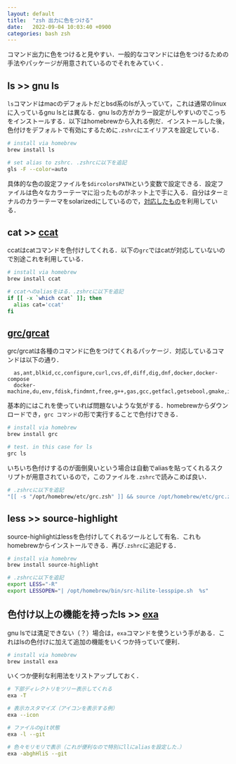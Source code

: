 ```yaml
---
layout: default
title:  "zsh 出力に色をつける"
date:   2022-09-04 10:03:40 +0900
categories: bash zsh
---
```


コマンド出力に色をつけると見やすい．一般的なコマンドには色をつけるための手法やパッケージが用意されているのでそれをみていく．

## ls >> gnu ls

`ls`コマンドはmacのデフォルトだとbsd系のlsが入っていて，これは通常のlinuxに入っているgnu lsとは異なる．gnu lsの方がカラー設定がしやすいのでこっちをインストールする．以下はhomebrewから入れる例だ．インストールした後，色付けをデフォルトで有効にするために`.zshrc`にエイリアスを設定している．

```bash
# install via homebrew
brew install ls

# set alias to zshrc. .zshrcに以下を追記
gls -F --color=auto
```

具体的な色の設定ファイルを`$dircolorsPATH`という変数で設定できる．設定ファイルは色々なカラーテーマに沿ったものがネット上で手に入る．自分はターミナルのカラーテーマをsolarizedにしているので，[対応したもの](https://github.com/seebi/dircolors-solarized.git)を利用している．

## cat >> [ccat](https://github.com/owenthereal/ccat)

ccatはcatコマンドを色付けしてくれる．以下の`grc`ではcatが対応していないので別途これを利用している．

```bash
# install via homebrew
brew install ccat

# ccatへのaliasをはる．.zshrcに以下を追記
if [[ -x `which ccat` ]]; then
  alias cat='ccat'
fi
```

## [grc/grcat](https://fhiyo.github.io/2017/11/14/colorize-terminal-output.html)

grc/grcatは各種のコマンドに色をつけてくれるパッケージ．対応しているコマンドは以下の通り．

```
  as,ant,blkid,cc,configure,curl,cvs,df,diff,dig,dnf,docker,docker-compose
  docker-machine,du,env,fdisk,findmnt,free,g++,gas,gcc,getfacl,getsebool,gmake,id,ifconfig,iostat,ip,iptables,iwconfig,journalctl,kubectl,last,ldap,lolcat,ld,ls,lsattr,lsblk,lsmod,lsof,lspci,make,mount,mtr,mvn,netstat,nmap,ntpdate,php,ping,ping6,proftpd,ps,sar,semanage,sensors,showmount,sockstat,ss,stat,sysctl,systemctl,tcpdump,traceroute,traceroute6,tune2fs,ulimit,uptime,vmstat,wdiff,whois
```

基本的にはこれを使っていれば問題ないような気がする．homebrewからダウンロードでき，`grc コマンド`の形で実行することで色付けできる．

```bash
# install via homebrew
brew install grc

# test. in this case for ls 
grc ls 
```

いちいち色付けするのが面倒臭いという場合は自動でaliasを貼ってくれるスクリプトが用意されているので，このファイルを`.zshrc`で読みこめば良い．

```bash
# .zshrcに以下を追記
"[[ -s "/opt/homebrew/etc/grc.zsh" ]] && source /opt/homebrew/etc/grc.zsh
```

## less >> source-highlight

source-highlightはlessを色付けしてくれるツールとして有名．これもhomebrewからインストールできる．再び`.zshrc`に追記する．

```bash
# install via homebrew
brew install source-highlight

# .zshrcに以下を追記
export LESS="-R"
export LESSOPEN="| /opt/homebrew/bin/src-hilite-lesspipe.sh  %s"
```


## 色付け以上の機能を持ったls >> [exa](https://github.com/ogham/exa)

gnu lsでは満足できない（？）場合は，`exa`コマンドを使うという手がある．これはlsの色付けに加えて追加の機能をいくつか持っていて便利．

```bash
# install via homebrew
brew install exa
```

いくつか便利な利用法をリストアップしておく．

```bash
# 下部ディレクトリをツリー表示してくれる
exa -T 

# 表示カスタマイズ（アイコンを表示する例）
exa --icon

# ファイルのgit状態
exa -l --git

# 色々モリモリで表示（これが便利なので特別にllにaliasを設定した．）
exa -abghHliS --git
```


<!-- 
diff >> colordiff
-->

<!--
https://fhiyo.github.io/2017/11/14/colorize-terminal-output.html
-->

